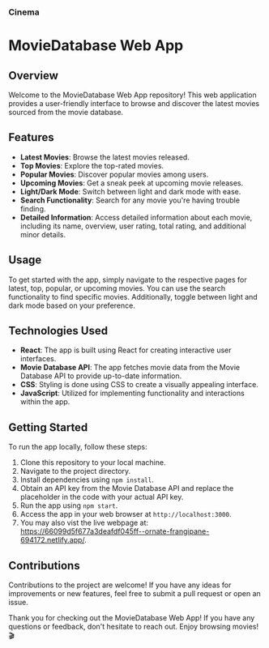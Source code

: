 ### Cinema

# MovieDatabase Web App

## Overview

Welcome to the MovieDatabase Web App repository! This web application provides a user-friendly interface to browse and discover the latest movies sourced from the movie database.

## Features

- **Latest Movies**: Browse the latest movies released.
- **Top Movies**: Explore the top-rated movies.
- **Popular Movies**: Discover popular movies among users.
- **Upcoming Movies**: Get a sneak peek at upcoming movie releases.
- **Light/Dark Mode**: Switch between light and dark mode with ease.
- **Search Functionality**: Search for any movie you're having trouble finding.
- **Detailed Information**: Access detailed information about each movie, including its name, overview, user rating, total rating, and additional minor details.

## Usage

To get started with the app, simply navigate to the respective pages for latest, top, popular, or upcoming movies. You can use the search functionality to find specific movies. Additionally, toggle between light and dark mode based on your preference.

## Technologies Used

- **React**: The app is built using React for creating interactive user interfaces.
- **Movie Database API**: The app fetches movie data from the Movie Database API to provide up-to-date information.
- **CSS**: Styling is done using CSS to create a visually appealing interface.
- **JavaScript**: Utilized for implementing functionality and interactions within the app.

## Getting Started

To run the app locally, follow these steps:

1. Clone this repository to your local machine.
2. Navigate to the project directory.
3. Install dependencies using `npm install`.
4. Obtain an API key from the Movie Database API and replace the placeholder in the code with your actual API key.
5. Run the app using `npm start`.
6. Access the app in your web browser at `http://localhost:3000`.
7. You may also vist the live webpage at: https://66099d5f677a3deafdf045ff--ornate-frangipane-694172.netlify.app/.

## Contributions

Contributions to the project are welcome! If you have any ideas for improvements or new features, feel free to submit a pull request or open an issue.


Thank you for checking out the MovieDatabase Web App! If you have any questions or feedback, don't hesitate to reach out. Enjoy browsing movies! 🎬
